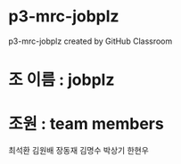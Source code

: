 # p3-mrc-jobplz
p3-mrc-jobplz created by GitHub Classroom

# 조 이름 : jobplz

# 조원 : team members
최석환
김원배
장동재
김명수
박상기
한현우